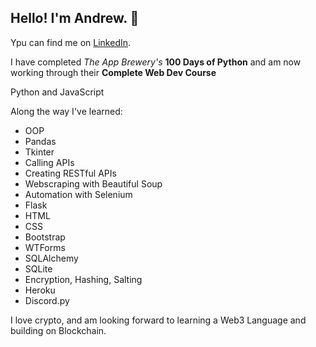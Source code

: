 ## Hello! I'm Andrew. 👋

Ypu can find me on [LinkedIn](https://www.linkedin.com/in/andrewtclarkson/).

I have completed _The App Brewery's_ **100 Days of Python** and am now working through their **Complete Web Dev Course**

Python and JavaScript

Along the way I've learned:


- OOP
- Pandas
- Tkinter
- Calling APIs
- Creating RESTful APIs
- Webscraping with Beautiful Soup
- Automation with Selenium
- Flask
- HTML
- CSS
- Bootstrap
- WTForms
- SQLAlchemy
- SQLite
- Encryption, Hashing, Salting
- Heroku
- Discord.py


I love crypto, and am looking forward to learning a Web3 Language and building on Blockchain.
